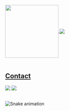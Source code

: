</br>

 <div>
  <a href="https://github.com/vipeerknight">
   <img align="center" height="170" src="https://github-readme-stats.vercel.app/api/top-langs/?username=vipeerknight&layout=compact&langs_count=16&theme=dracula"/>
  <img align="center" src="https://github-readme-stats.vercel.app/api?username=vipeerknight&show_icons=true&theme=dracula&include_all_commits=true&count_private=true&hide=issues"/>
</div>
  
</br>

## Contact 
<div> 
  <a href="https://www.youtube.com/channel/@zVipeer" target="_blank"><img src="https://img.shields.io/badge/-YouTube-%23EA4335?style=for-the-badge&logo=youtube&logoColor=white" target="_blank"></a>
  <a href = "mailto: dpsimoes2016@outlook.com"><img src="https://img.shields.io/badge/-Gmail-%23333?style=for-the-badge&logo=gmail&logoColor=white" target="_blank"></a>
 </br>
</br>
 
  ![Snake animation](https://github.com/eagrundy/eagrundy/blob/output/github-contribution-grid-snake.svg)
 
</div>
